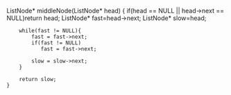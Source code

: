  ListNode* middleNode(ListNode* head) {
        if(head == NULL || head->next == NULL)return head;
        ListNode* fast=head->next;
        ListNode* slow=head;

        while(fast != NULL){
            fast = fast->next;
            if(fast != NULL)
               fast = fast->next;

            slow = slow->next;
        }

        return slow;
    }
